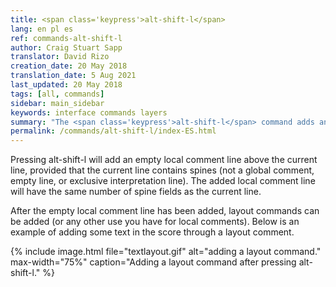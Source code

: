 ```yaml
---
title: <span class='keypress'>alt-shift-l</span>
lang: en pl es
ref: commands-alt-shift-l
author: Craig Stuart Sapp
translator: David Rizo
creation_date: 20 May 2018
translation_date: 5 Aug 2021
last_updated: 20 May 2018
tags: [all, commands]
sidebar: main_sidebar
keywords: interface commands layers
summary: "The <span class='keypress'>alt-shift-l</span> command adds an empty local comment line above the current line in the text editor."
permalink: /commands/alt-shift-l/index-ES.html
---
```


Pressing <span class="keypress">alt-shift-l</span> will add an empty
local comment line above the current line, provided that the current
line contains spines (not a global comment, empty line, or exclusive
interpretation line).  The added local comment line will have the same
number of spine fields as the current line.

After the empty local comment line has been added, layout commands
can be added (or any other use you have for local comments).  Below
is an example of adding some text in the score through a layout
comment.


{% include image.html
	file="textlayout.gif"
	alt="adding a layout command."
	max-width="75%"
	caption="Adding a layout command after pressing alt-shift-l."
%}


